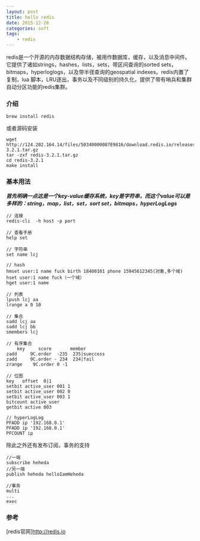```yaml
---
layout: post
title: hello redis
date: 2015-12-28
categories: soft
tags:
    - redis
---
```


redis是一个开源的内存数据结构存储，被用作数据库，缓存，以及消息中间件。它提供了诸如strings，hashes，lists，sets，带区间查询的sorted sets，bitmaps，hyperloglogs，以及带半径查询的geospatial indexes。redis内置了复制，lua 脚本，LRU逐出，事务以及不同级别的持久化，提供了带有哨兵和集群自动分区功能的redis集群。

### 介绍

    brew install redis

或者源码安装

    wget http://124.202.164.14/files/50340000087E9816/download.redis.io/releases/redis-3.2.1.tar.gz
    tar -zxf redis-3.2.1.tar.gz
    cd redis-3.2.1
    make install

### 基本用法

***首先明确一点这是一个key-value缓存系统，key是字符串，而这个value可以是多样的：string，map，list，set，sort set，bitmaps，hyperLogLogs***

    // 连接
    redis-cli  -h host -p port

    // 查看手册
    help set

    // 字符串
    set name lcj

    // hash
    hmset user:1 name fuck birth 18400101 phone 15945612345(对象,多个域)
    hset user:1 name fuck（一个域）
    hget user:1 name

    // 列表
    lpush lcj aa
    lrange a 0 10

    // 集合
    sadd lcj aa
    sadd lcj bb
    smembers lcj

    // 有序集合
        key     score       member
    zadd     9C.order  -235  235|sueccess
    zadd     9C.order - 234  234|fail
    zrange    9C.order 0 -1

    // 位图
    key   offset  0|1
    setbit active_user 001 1
    setbit active_user 002 0
    setbit active_user 003 1
    bitcount active_user
    getbit active 003

    // hyperLogLog
    PFADD ip '192.168.0.1'
    PFADD ip '192.168.0.1'
    PFCOUNT ip

除此之外还有发布订阅，事务的支持

    //一端
    subscribe heheda
    //另一端
    publish heheda helloIamHeheda

    //事务
    multi
    ...
    exec

### 参考

[redis官网]<http://redis.io>
